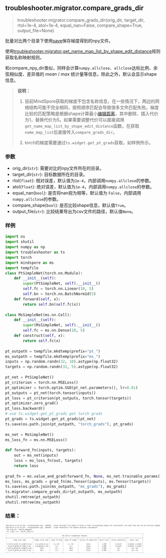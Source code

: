 ## troubleshooter.migrator.compare_grads_dir

> troubleshooter.migrator.compare_grads_dir(orig_dir, target_dir, rtol=1e-4, atol=1e-4, equal_nan=False, compare_shape=True, output_file=None)

批量对比两个目录下使用[save](api/save.md)保存梯度得到的npy文件。

使用[troubleshooter.migrator.get_name_map_list_by_shape_edit_distance](./get_name_map_list.md#troubleshootermigratorget_name_map_list_by_shape_edit_distance)规则获取名称映射规则。

和compare_npy_dir类似，同样会计算`numpy.allclose`、`allclose`达标比例、余弦相似度、差异值的 $mean$ / $max$ 统计量等信息，除此之外，默认会显示shape信息。

> **说明：**
>
> 1. 目前MindSpore获取的梯度不包含名称信息，在一些情况下，两边的网络结构可能不完全相同，按照顺序匹配会导致很多文件匹配失败。梯度比较的匹配策略是根据shape计算最小[编辑距离](https://baike.baidu.com/item/%E7%BC%96%E8%BE%91%E8%B7%9D%E7%A6%BB/8010193)，其中删除、插入代价为1，替换代价为5。如果需要调整代价可以直接调用`get_name_map_list_by_shape_edit_distance`函数，在获取`name_map_list`后直接传入`compare_grads_dir`。
>
> 2. torch的梯度需要通过`ts.widget.get_pt_grads`获取，如样例所示。

### 参数

- orig_dir(`str`): 需要对比的npy文件所在的目录。
- target_dir(`str`): 目标数据所在的目录。
- rtol(`float`): 相对误差，默认值为`1e-4`，内部调用`numpy.allclose`的参数。
- atol(`float`): 绝对误差，默认值为`1e-4`，内部调用`numpy.allclose`的参数。
- equal_nan(`bool`): 是否将nan视为相等，默认值为 `False`，内部调用`numpy.allclose`的参数。
- compare_shape(`bool`): 是否比较shape信息，默认值`True`。
- output_file(`str`): 比较结果导出为csv文件的路径，默认值`None`。

### 样例

```python
import os
import shutil
import numpy as np
import troubleshooter as ts
import torch
import mindspore as ms
import tempfile
class PtSimpleNet(torch.nn.Module):
    def __init__(self):
        super(PtSimpleNet, self).__init__()
        self.fc = torch.nn.Linear(10, 5)
        self.bn = torch.nn.BatchNorm1d(5)
    def forward(self, x):
        return self.bn(self.fc(x))

class MsSimpleNet(ms.nn.Cell):
    def __init__(self):
        super(MsSimpleNet, self).__init__()
        self.fc = ms.nn.Dense(10, 5)
    def construct(self, x):
        return self.fc(x)

pt_outpath = tempfile.mkdtemp(prefix="pt_")
ms_outpath = tempfile.mkdtemp(prefix="ms_")
inputs = np.random.randn(32, 10).astype(np.float32)
targets = np.random.randn(32, 5).astype(np.float32)

pt_net = PtSimpleNet()
pt_criterion = torch.nn.MSELoss()
pt_optimizer = torch.optim.SGD(pt_net.parameters(), lr=0.01)
pt_outputs = pt_net(torch.tensor(inputs))
pt_loss = pt_criterion(pt_outputs, torch.tensor(targets))
pt_optimizer.zero_grad()
pt_loss.backward()
# use ts.widget.get_pt_grads get torch grads
pt_grads = ts.widget.get_pt_grads(pt_net)
ts.save(os.path.join(pt_outpath, "torch_grads"), pt_grads)

ms_net = MsSimpleNet()
ms_loss_fn = ms.nn.MSELoss()

def forward_fn(inputs, targets):
    out = ms_net(inputs)
    loss = ms_loss_fn(out, targets)
    return loss

grad_fn = ms.value_and_grad(forward_fn, None, ms_net.trainable_params())
ms_loss, ms_grads = grad_fn(ms.Tensor(inputs), ms.Tensor(targets))
ts.save(os.path.join(ms_outpath, "ms_grads"), ms_grads)
ts.migrator.compare_grads_dir(pt_outpath, ms_outpath)
shutil.rmtree(pt_outpath)
shutil.rmtree(ms_outpath)
```

### 结果：

![compare_grads_dir](../../images/compare_grads_dir.png)

